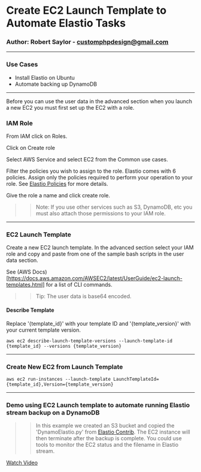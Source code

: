 # Create EC2 Launch Template to Automate Elastio Tasks

### Author: Robert Saylor - customphpdesign@gmail.com

---

### Use Cases
- Install Elastio on Ubuntu
- Automate backing up DynamoDB

---
Before you can use the user data in the advanced section when you launch a new EC2 you must first set up the EC2 with a role.

### IAM Role

From IAM click on Roles.

Click on Create role

Select AWS Service and select EC2 from the Common use cases.

Filter the policies you wish to assign to the role. Elastio comes with 6 policies. Assign only the policies required to perform your operation to your role. See [Elastio Policies](https://docs.elastio.com/src/getting-started/elastio-policies.html) for more details.

Give the role a name and click create role.

>> Note: If you use other services such as S3, DynamoDB, etc you must also attach those permissions to your IAM role.

---
### EC2 Launch Template

Create a new EC2 launch template. In the advanced section select your IAM role and copy and paste from one of the sample bash scripts in the user data section.

See (AWS Docs)[https://docs.aws.amazon.com/AWSEC2/latest/UserGuide/ec2-launch-templates.html] for a list of CLI commands.

>> Tip: The user data is base64 encoded.

#### Describe Template

Replace '{template_id}' with your template ID and '{template_version}' with your current template version.

```
aws ec2 describe-launch-template-versions --launch-template-id {template_id} --versions {template_version}
```

---

### Create New EC2 from Launch Template

```
aws ec2 run-instances --launch-template LaunchTemplateId={template_id},Version={template_version}
```
---
### Demo using EC2 Launch template to automate running Elastio stream backup on a DynamoDB

>> In this example we created an S3 bucket and copied the 'DynamoElastio.py' from [Elastio Contrib](https://github.com/elastio/contrib/tree/master/dynamo-db-protect-and-restore-example). The EC2 instance will then terminate after the backup is complete. You could use tools to monitor the EC2 status and the filename in Elastio stream.

[Watch Video](https://asciinema.org/a/fZewQE4eikZJa2f7RtoPXLIvT)
